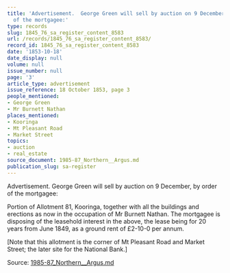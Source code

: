 ```yaml
---
title: 'Advertisement.  George Green will sell by auction on 9 December, by order
  of the mortgagee:'
type: records
slug: 1845_76_sa_register_content_8583
url: /records/1845_76_sa_register_content_8583/
record_id: 1845_76_sa_register_content_8583
date: '1853-10-18'
date_display: null
volume: null
issue_number: null
page: '3'
article_type: advertisement
issue_reference: 18 October 1853, page 3
people_mentioned:
- George Green
- Mr Burnett Nathan
places_mentioned:
- Kooringa
- Mt Pleasant Road
- Market Street
topics:
- auction
- real_estate
source_document: 1985-87_Northern__Argus.md
publication_slug: sa-register
---
```


Advertisement.  George Green will sell by auction on 9 December, by order of the mortgagee:

Portion of Allotment 81, Kooringa, together with all the buildings and erections as now in the occupation of Mr Burnett Nathan.  The mortgagee is disposing of the leasehold interest in the above, the lease being for 20 years from June 1849, as a ground rent of £2-10-0 per annum.

[Note that this allotment is the corner of Mt Pleasant Road and Market Street; the later site for the National Bank.]

Source: [1985-87_Northern__Argus.md](/downloads/markdown/1985-87_Northern__Argus.md)
